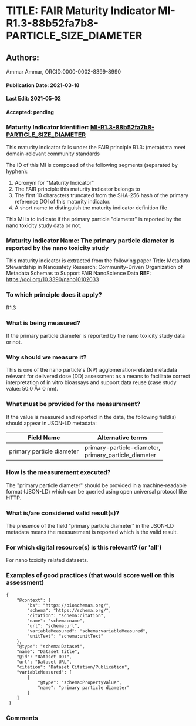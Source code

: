 # TITLE: FAIR Maturity Indicator MI-R1.3-88b52fa7b8-PARTICLE_SIZE_DIAMETER

## Authors: 
Ammar Ammar, ORCID:0000-0002-8399-8990

#### Publication Date: 2021-03-18
#### Last Edit: 2021-05-02
#### Accepted: pending

### Maturity Indicator Identifier: [MI-R1.3-88b52fa7b8-PARTICLE_SIZE_DIAMETER](https://w3id.org/fair/maturity_indicator/terms/Gen2/MI-R1.3-88b52fa7b8-PARTICLE_SIZE_DIAMETER)

This maturity indicator falls under the FAIR principle R1.3:
(meta)data meet domain-relevant community standards

The ID of this MI is composed of the following segments (separated by hyphen):
1. Acronym for "Maturity Indicator"
1. The FAIR principle this maturity indicator belongs to
1. The first 10 characters truncated from the SHA-256 hash of the primary reference DOI of this maturity indicator.
1. A short name to distinguish the maturity indicator definition file

This MI is to indicate if the primary particle "diameter" is reported by the nano toxicity study data or not.

### Maturity Indicator Name:  The primary particle diameter is reported by the nano toxicity study

This maturity indicator is extracted from the following paper 
**Title:** Metadata Stewardship in Nanosafety Research: Community-Driven Organization of Metadata Schemas to Support FAIR NanoScience Data
**REF:** https://doi.org/10.3390/nano10102033

### To which principle does it apply?  
R1.3

### What is being measured?
If the primary particle diameter is reported by the nano toxicity study data or not.

### Why should we measure it?
This is one of the nano particle's (NP) agglomeration-related metadata relevant for delivered dose (DD)
assessment as a means to facilitate correct interpretation of in vitro bioassays and support data reuse (case study value: 50.0 Â± 0 nm).

### What must be provided for the measurement?
If the value is measured and reported in the data, the following field(s) should appear in JSON-LD metadata: 

| Field Name                  | Alternative terms                                           |
| --------------------------- | ----------------------------------------------------------- |
| primary particle diameter   | primary-particle-diameter,<br>primary_particle_diameter     |

### How is the measurement executed?
The "primary particle diameter" should be provided in a machine-readable format (JSON-LD) which can be queried using open universal protocol like HTTP.

### What is/are considered valid result(s)?
The presence of the field "primary particle diameter" in the JSON-LD metadata means the measurement is reported which is the valid result.

### For which digital resource(s) is this relevant? (or 'all')
For nano toxicity related datasets.  

### Examples of good practices (that would score well on this assessment)
```{json}
{
 	"@context": {
 		"bs": "https://bioschemas.org/",
 		"schema": "https://schema.org/",
 		"citation": "schema:citation",
 		"name": "schema:name",
 		"url": "schema:url",
 		"variableMeasured": "schema:variableMeasured",
 		"unitText": "schema:unitText"
 	},
 	"@type": "schema:Dataset",
 	"name": "Dataset title",
 	"@id": "Dataset DOI",
 	"url": "Dataset URL",
 	"citation": "Dataset Citation/Publication",
 	"variableMeasured": [
 		{
 			"@type": "schema:PropertyValue",
 			"name": "primary particle diameter"
 		}
 	]
 }
```

### Comments

